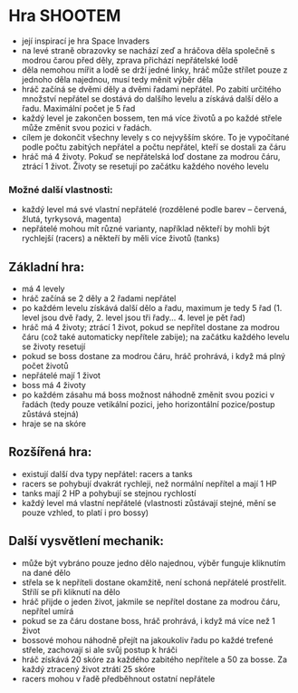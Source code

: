 # Hra SHOOTEM
- její inspirací je hra Space Invaders
- na levé straně obrazovky se nachází zeď a hráčova děla společně s modrou čarou před děly, zprava přichází nepřátelské lodě
-	děla nemohou mířit a lodě se drží jedné linky, hráč může střílet pouze z jednoho děla najednou, musí tedy měnit výběr děla
-	hráč začíná se dvěmi děly a dvěmi řadami nepřátel. Po zabití určitého množství nepřátel se dostává do dalšího levelu a získává další dělo a řadu. Maximální počet je 5 řad
-	každý level je zakončen bossem, ten má více životů a po každé střele může změnit svou pozici v řadách.
-	cílem je dokončit všechny levely s co nejvyšším skóre. To je vypočítané podle počtu zabitých nepřátel a počtu nepřátel, kteří se dostali za čáru
-	hráč má 4 životy. Pokuď se nepřátelská loď dostane za modrou čáru, ztrácí 1 život. Životy se resetují po začátku každého nového levelu

### Možné další vlastnosti:
-	každý level má své vlastní nepřátelé (rozdělené podle barev – červená, žlutá, tyrkysová, magenta)
-	nepřátelé mohou mít různé varianty, například někteří by mohli být rychlejší (racers) a někteří by měli více životů (tanks)

## Základní hra:
- má 4 levely
- hráč začíná se 2 děly a 2 řadami nepřátel
- po každém levelu získává další dělo a řadu, maximum je tedy 5 řad (1. level jsou dvě řady, 2. level jsou tři řady... 4. level je pět řad)
- hráč má 4 životy; ztrácí 1 život, pokud se nepřítel dostane za modrou čáru (což také automaticky nepřítele zabije); na začátku každého levelu se životy resetují
- pokud se boss dostane za modrou čáru, hráč prohrává, i když má plný počet životů
- nepřátelé mají 1 život
- boss má 4 životy
- po každém zásahu má boss možnost náhodně změnit svou pozici v řadách (tedy pouze vetikální pozici, jeho horizontální pozice/postup zůstává stejná)
- hraje se na skóre

## Rozšířená hra:
- existují další dva typy nepřátel: racers a tanks
- racers se pohybují dvakrát rychleji, než normální nepřítel a mají 1 HP
- tanks mají 2 HP a pohybují se stejnou rychlostí
- každý level má vlastní nepřátelé (vlastnosti zůstávají stejné, mění se pouze vzhled, to platí i pro bossy)

## Další vysvětlení mechanik:
-	může být vybráno pouze jedno dělo najednou, výběr funguje kliknutím na dané dělo
-	střela se k nepříteli dostane okamžitě, není schoná nepřátelé prostřelit. Střílí se při kliknutí na dělo
-	hráč přijde o jeden život, jakmile se nepřítel dostane za modrou čáru, nepřítel umírá
-	pokud se za čáru dostane boss, hráč prohrává, i když má více než 1 život
-	bossové mohou náhodně přejít na jakoukoliv řadu po každé trefené střele, zachovají si ale svůj postup k hráči
-	hráč získává 20 skóre za každého zabitého nepřítele a 50 za bosse. Za každý ztracený život ztrátí 25 skóre
- racers mohou v řadě předběhnout ostatní nepřátele


